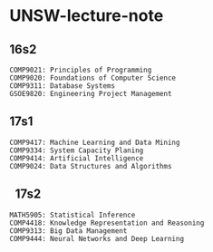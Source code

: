 UNSW-lecture-note
=============
16s2
---------
    COMP9021: Principles of Programming
    COMP9020: Foundations of Computer Science
    COMP9311: Database Systems
    GSOE9820: Engineering Project Management

17s1
----------
    COMP9417: Machine Learning and Data Mining
    COMP9334: System Capacity Planing
    COMP9414: Artificial Intelligence
    COMP9024: Data Structures and Algorithms
  
17s2
----------
    MATH5905: Statistical Inference
    COMP4418: Knowledge Representation and Reasoning
    COMP9313: Big Data Management
    COMP9444: Neural Networks and Deep Learning
